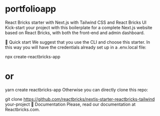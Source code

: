 # portfolioapp
React Bricks starter with Next.js with Tailwind CSS and React Bricks UI
Kick-start your project with this boilerplate for a complete Next.js website based on React Bricks, with both the front-end and admin dashboard.

🚀 Quick start
We suggest that you use the CLI and choose this starter.
In this way you will have the credentials already set up in a .env.local file:

npx create-reactbricks-app
# or
yarn create reactbricks-app
Otherwise you can directly clone this repo:

git clone https://github.com/reactbricks/nextjs-starter-reactbricks-tailwind your-project
📖 Documentation
Please, read our documentation at Reactbricks.com.
